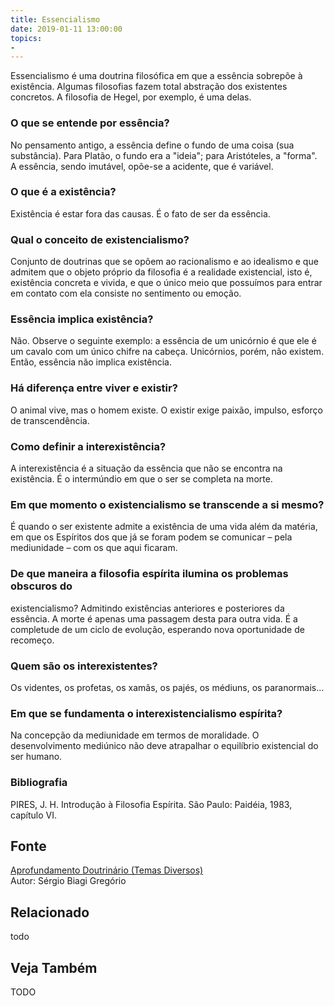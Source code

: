 ```yaml
---
title: Essencialismo
date: 2019-01-11 13:00:00
topics: 
- 
---
```


Essencialismo é uma doutrina filosófica em que a essência sobrepõe à
existência. Algumas filosofias fazem total abstração dos existentes
concretos. A filosofia de Hegel, por exemplo, é uma delas.

### O que se entende por essência?
No pensamento antigo, a essência define o fundo de uma coisa (sua
substância). Para Platão, o fundo era a "ideia"; para Aristóteles, a
"forma". A essência, sendo imutável, opõe-se a acidente, que é variável.

### O que é a existência?
Existência é estar fora das causas. É o fato de ser da essência.

### Qual o conceito de existencialismo?
Conjunto de doutrinas que se opõem ao racionalismo e ao idealismo e que
admitem que o objeto próprio da filosofia é a realidade existencial,
isto é, existência concreta e vivida, e que o único meio que possuímos
para entrar em contato com ela consiste no sentimento ou emoção.

### Essência implica existência?
Não. Observe o seguinte exemplo: a essência de um unicórnio é que ele é
um cavalo com um único chifre na cabeça. Unicórnios, porém, não existem.
Então, essência não implica existência.

### Há diferença entre viver e existir?
O animal vive, mas o homem existe. O existir exige paixão, impulso,
esforço de transcendência.

### Como definir a interexistência?
A interexistência é a situação da essência que não se encontra na
existência. É o intermúndio em que o ser se completa na morte.

### Em que momento o existencialismo se transcende a si mesmo?
É quando o ser existente admite a existência de uma vida além da
matéria, em que os Espíritos dos que já se foram podem se comunicar –
pela mediunidade – com os que aqui ficaram.

### De que maneira a filosofia espírita ilumina os problemas obscuros do
existencialismo?
Admitindo existências anteriores e posteriores da essência. A morte é
apenas uma passagem desta para outra vida. É a completude de um ciclo de
evolução, esperando nova oportunidade de recomeço.

### Quem são os interexistentes?
Os videntes, os profetas, os xamãs, os pajés, os médiuns, os
paranormais...

### Em que se fundamenta o interexistencialismo espírita?
Na concepção da mediunidade em termos de moralidade. O desenvolvimento
mediúnico não deve atrapalhar o equilíbrio existencial do ser humano.


### Bibliografia
PIRES, J. H. Introdução à Filosofia Espírita. São Paulo: Paidéia,
1983, capítulo VI.

## Fonte
[Aprofundamento Doutrinário (Temas Diversos)](https://sites.google.com/view/aprofundamentodoutrinario/essência-e-existência-a-interexistência)  
Autor: Sérgio Biagi Gregório



## Relacionado
todo

## Veja Também
TODO


